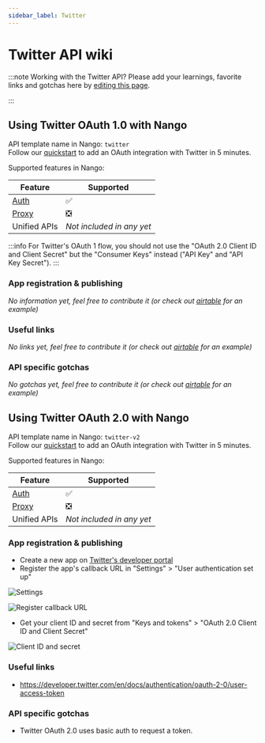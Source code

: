```yaml
---
sidebar_label: Twitter
---
```


# Twitter API wiki

:::note Working with the Twitter API?
Please add your learnings, favorite links and gotchas here by [editing this page](https://github.com/nangohq/nango/tree/master/docs/docs/providers/twitter.md).

:::

## Using Twitter OAuth 1.0 with Nango

API template name in Nango: `twitter`  
Follow our [quickstart](../quickstart.md) to add an OAuth integration with Twitter in 5 minutes.

Supported features in Nango:

| Feature                            | Supported                 |
| ---------------------------------- | ------------------------- |
| [Auth](/nango-auth/core-concepts)  | ✅                        |
| [Proxy](/nango-unified-apis/proxy) | ❎                        |
| Unified APIs                       | _Not included in any yet_ |

:::info
For Twitter's OAuth 1 flow, you should not use the "OAuth 2.0 Client ID and Client Secret" but the "Consumer Keys" instead ("API Key" and "API Key Secret").
:::

### App registration & publishing

_No information yet, feel free to contribute it (or check out [airtable](airtable.md) for an example)_

### Useful links

_No links yet, feel free to contribute it (or check out [airtable](airtable.md) for an example)_

### API specific gotchas

_No gotchas yet, feel free to contribute it (or check out [airtable](airtable.md) for an example)_

## Using Twitter OAuth 2.0 with Nango

API template name in Nango: `twitter-v2`  
Follow our [quickstart](../quickstart.md) to add an OAuth integration with Twitter in 5 minutes.

Supported features in Nango:

| Feature                            | Supported                 |
| ---------------------------------- | ------------------------- |
| [Auth](/nango-auth/core-concepts)  | ✅                        |
| [Proxy](/nango-unified-apis/proxy) | ❎                        |
| Unified APIs                       | _Not included in any yet_ |

### App registration & publishing

-   Create a new app on [Twitter's developer portal](https://developer.twitter.com/en/portal)
-   Register the app's callback URL in "Settings" > "User authentication set up"

![Settings](/img/providers/twitter/settings.png)

![Register callback URL](/img/providers/twitter/callback.png)

-   Get your client ID and secret from "Keys and tokens" > "OAuth 2.0 Client ID and Client Secret"

![Client ID and secret](/img/providers/twitter/keys.png)

### Useful links

-   https://developer.twitter.com/en/docs/authentication/oauth-2-0/user-access-token

### API specific gotchas
- Twitter OAuth 2.0 uses basic auth to request a token. 
